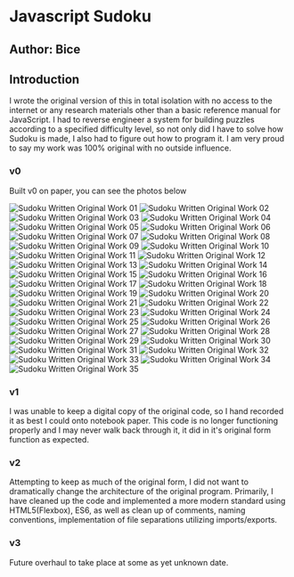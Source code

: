 # Javascript Sudoku
## Author: Bice

## Introduction

I wrote the original version of this in total isolation with no access to the internet or any research materials
other than a basic reference manual for JavaScript. I had to reverse engineer a system for building puzzles 
according to a specified difficulty level, so not only did I have to solve how Sudoku is made, I also had to 
figure out how to program it. I am very proud to say my work was 100% original with no outside influence.

### v0 

Built v0 on paper, you can see the photos below

![Sudoku Written Original Work 01](http://sudoku.bice.rocks/written-original-work/01.jpg)
![Sudoku Written Original Work 02](http://sudoku.bice.rocks/written-original-work/02.jpg)
![Sudoku Written Original Work 03](http://sudoku.bice.rocks/written-original-work/03.jpg)
![Sudoku Written Original Work 04](http://sudoku.bice.rocks/written-original-work/04.jpg)
![Sudoku Written Original Work 05](http://sudoku.bice.rocks/written-original-work/05.jpg)
![Sudoku Written Original Work 06](http://sudoku.bice.rocks/written-original-work/06.jpg)
![Sudoku Written Original Work 07](http://sudoku.bice.rocks/written-original-work/07.jpg)
![Sudoku Written Original Work 08](http://sudoku.bice.rocks/written-original-work/08.jpg)
![Sudoku Written Original Work 09](http://sudoku.bice.rocks/written-original-work/09.jpg)
![Sudoku Written Original Work 10](http://sudoku.bice.rocks/written-original-work/10.jpg)
![Sudoku Written Original Work 11](http://sudoku.bice.rocks/written-original-work/11.jpg)
![Sudoku Written Original Work 12](http://sudoku.bice.rocks/written-original-work/12.jpg)
![Sudoku Written Original Work 13](http://sudoku.bice.rocks/written-original-work/13.jpg)
![Sudoku Written Original Work 14](http://sudoku.bice.rocks/written-original-work/14.jpg)
![Sudoku Written Original Work 15](http://sudoku.bice.rocks/written-original-work/15.jpg)
![Sudoku Written Original Work 16](http://sudoku.bice.rocks/written-original-work/16.jpg)
![Sudoku Written Original Work 17](http://sudoku.bice.rocks/written-original-work/17.jpg)
![Sudoku Written Original Work 18](http://sudoku.bice.rocks/written-original-work/18.jpg)
![Sudoku Written Original Work 19](http://sudoku.bice.rocks/written-original-work/19.jpg)
![Sudoku Written Original Work 20](http://sudoku.bice.rocks/written-original-work/20.jpg)
![Sudoku Written Original Work 21](http://sudoku.bice.rocks/written-original-work/21.jpg)
![Sudoku Written Original Work 22](http://sudoku.bice.rocks/written-original-work/22.jpg)
![Sudoku Written Original Work 23](http://sudoku.bice.rocks/written-original-work/23.jpg)
![Sudoku Written Original Work 24](http://sudoku.bice.rocks/written-original-work/24.jpg)
![Sudoku Written Original Work 25](http://sudoku.bice.rocks/written-original-work/25.jpg)
![Sudoku Written Original Work 26](http://sudoku.bice.rocks/written-original-work/26.jpg)
![Sudoku Written Original Work 27](http://sudoku.bice.rocks/written-original-work/27.jpg)
![Sudoku Written Original Work 28](http://sudoku.bice.rocks/written-original-work/28.jpg)
![Sudoku Written Original Work 29](http://sudoku.bice.rocks/written-original-work/29.jpg)
![Sudoku Written Original Work 30](http://sudoku.bice.rocks/written-original-work/30.jpg)
![Sudoku Written Original Work 31](http://sudoku.bice.rocks/written-original-work/31.jpg)
![Sudoku Written Original Work 32](http://sudoku.bice.rocks/written-original-work/32.jpg)
![Sudoku Written Original Work 33](http://sudoku.bice.rocks/written-original-work/33.jpg)
![Sudoku Written Original Work 34](http://sudoku.bice.rocks/written-original-work/34.jpg)
![Sudoku Written Original Work 35](http://sudoku.bice.rocks/written-original-work/35.jpg)

### v1

I was unable to keep a digital copy of the original code, so I hand recorded it as best I could onto notebook paper.
This code is no longer functioning properly and I may never walk back through it, it did in it's original form function 
as expected.

### v2

Attempting to keep as much of the original form, I did not want to dramatically change the architecture of the original
program. Primarily, I have cleaned up the code and implemented a more modern standard using HTML5(Flexbox), ES6, as well
as clean up of comments, naming conventions, implementation of file separations utilizing imports/exports.

### v3

Future overhaul to take place at some as yet unknown date.
